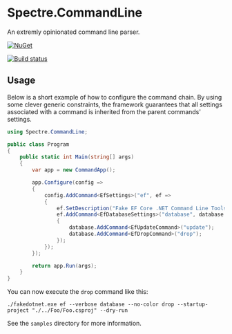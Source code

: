 # Spectre.CommandLine

An extremly opinionated command line parser.

[![NuGet](https://img.shields.io/nuget/v/Spectre.CommandLine.svg)](https://www.nuget.org/packages/Spectre.CommandLine)

[![Build status](https://ci.appveyor.com/api/projects/status/1johjx7tjvux4qb4?svg=true)](https://ci.appveyor.com/project/patriksvensson/spectre-commandline)

## Usage

Below is a short example of how to configure the command chain.
By using some clever generic constraints, the framework guarantees that all settings associated 
with a command is inherited from the parent commands' settings.

```csharp
using Spectre.CommandLine;

public class Program
{
    public static int Main(string[] args)
    {
        var app = new CommandApp();

        app.Configure(config =>
        {
            config.AddCommand<EfSettings>("ef", ef =>
            {
                ef.SetDescription("Fake EF Core .NET Command Line Tools");
                ef.AddCommand<EfDatabaseSettings>("database", database =>
                {
                    database.AddCommand<EfUpdateCommand>("update");
                    database.AddCommand<EfDropCommand>("drop");
                });
            });
        });

        return app.Run(args);
    }
}
```

You can now execute the `drop` command like this:

```
./fakedotnet.exe ef --verbose database --no-color drop --startup-project "./../Foo/Foo.csproj" --dry-run
```

See the `samples` directory for more information.